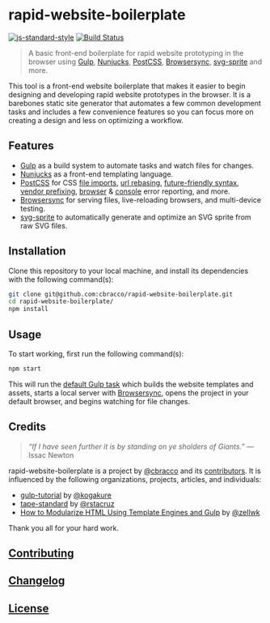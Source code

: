 # rapid-website-boilerplate

[![js-standard-style](https://img.shields.io/badge/code%20style-standard-brightgreen.svg)](http://standardjs.com/) [![Build Status](https://travis-ci.org/cbracco/rapid-website-boilerplate.svg)](https://travis-ci.org/cbracco/rapid-website-boilerplate)

> A basic front-end boilerplate for rapid website prototyping in the browser using [Gulp], [Nunjucks], [PostCSS], [Browsersync], [svg-sprite] and more.

This tool is a front-end website boilerplate that makes it easier to begin designing and developing rapid website prototypes in the browser. It is a barebones static site generator that automates a few common development tasks and includes a few convenience features so you can focus more on creating a design and less on optimizing a workflow.

## Features

- [Gulp] as a build system to automate tasks and watch files for changes.
- [Nunjucks] as a front-end templating language.
- [PostCSS] for CSS [file imports], [url rebasing], [future-friendly syntax, vendor prefixing], [browser] & [console] error reporting, and more.
- [Browsersync] for serving files, live-reloading browsers, and multi-device testing.
- [svg-sprite] to automatically generate and optimize an SVG sprite from raw SVG files.

## Installation

Clone this repository to your local machine, and install its dependencies with the following command(s):

```bash
git clone git@github.com:cbracco/rapid-website-boilerplate.git
cd rapid-website-boilerplate/
npm install
```

## Usage

To start working, first run the following command(s):

```bash
npm start
```

This will run the [default Gulp task] which builds the website templates and assets, starts a local server with [Browsersync], opens the project in your default browser, and begins watching for file changes.

## Credits

> *“If I have seen further it is by standing on ye sholders of Giants.”*
> &mdash; Issac Newton

rapid-website-boilerplate is a project by [@cbracco] and its [contributors]. It is influenced by the following organizations, projects, articles, and individuals:

- [gulp-tutorial] by [@kogakure]
- [tape-standard] by [@rstacruz]
- [How to Modularize HTML Using Template Engines and Gulp] by [@zellwk]

Thank you all for your hard work.

## [Contributing](CONTRIBUTING.md)

## [Changelog](CHANGELOG.md)

## [License](LICENSE)

[@cbracco]: http://cbracco.me
[@kogakure]: https://github.com/kogakure
[@rstacruz]: https://github.com/rstacruz
[@zellwk]: https://gist.github.com/zellwk
[browser]: https://github.com/postcss/postcss-browser-reporter
[Browsersync]: https://browsersync.io
[console]: https://github.com/postcss/postcss-reporter
[contributors]: https://github.com/cbracco/rapid-website-boilerplate/graphs/contributors
[default Gulp task]: gulp/tasks/default.js
[file imports]: https://github.com/postcss/postcss-import
[future-friendly syntax, vendor prefixing]: https://github.com/MoOx/postcss-cssnext
[url rebasing]: https://github.com/postcss/postcss-url
[Gulp]: http://gulpjs.com
[How to Modularize HTML Using Template Engines and Gulp]: http://www.zell-weekeat.com/nunjucks-with-gulp
[gulp-tutorial]: https://github.com/kogakure/gulp-tutorial
[Nunjucks]: https://mozilla.github.io/nunjucks
[PostCSS]: https://github.com/postcss/postcss
[svg-sprite]: https://github.com/jkphl/svg-sprite
[tape-standard]: https://github.com/rstacruz/tape-standard
